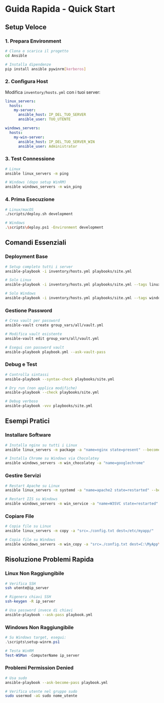 # Guida Rapida - Quick Start

## Setup Veloce

### 1. Prepara Environment
```bash
# Clona o scarica il progetto
cd Ansible

# Installa dipendenze
pip install ansible pywinrm[kerberos]
```

### 2. Configura Host
Modifica `inventory/hosts.yml` con i tuoi server:

```yaml
linux_servers:
  hosts:
    my-server:
      ansible_host: IP_DEL_TUO_SERVER
      ansible_user: TUO_UTENTE

windows_servers:
  hosts:
    my-win-server:
      ansible_host: IP_DEL_TUO_SERVER_WIN
      ansible_user: Administrator
```

### 3. Test Connessione
```bash
# Linux
ansible linux_servers -m ping

# Windows (dopo setup WinRM)
ansible windows_servers -m win_ping
```

### 4. Prima Esecuzione
```bash
# Linux/macOS
./scripts/deploy.sh development

# Windows
.\scripts\deploy.ps1 -Environment development
```

## Comandi Essenziali

### Deployment Base
```bash
# Setup completo tutti i server
ansible-playbook -i inventory/hosts.yml playbooks/site.yml

# Solo Linux
ansible-playbook -i inventory/hosts.yml playbooks/site.yml --tags linux

# Solo Windows
ansible-playbook -i inventory/hosts.yml playbooks/site.yml --tags windows
```

### Gestione Password
```bash
# Crea vault per password
ansible-vault create group_vars/all/vault.yml

# Modifica vault esistente
ansible-vault edit group_vars/all/vault.yml

# Esegui con password vault
ansible-playbook playbook.yml --ask-vault-pass
```

### Debug e Test
```bash
# Controlla sintassi
ansible-playbook --syntax-check playbooks/site.yml

# Dry run (non applica modifiche)
ansible-playbook --check playbooks/site.yml

# Debug verboso
ansible-playbook -vvv playbooks/site.yml
```

## Esempi Pratici

### Installare Software
```bash
# Installa nginx su tutti i Linux
ansible linux_servers -m package -a "name=nginx state=present" --become

# Installa Chrome su Windows via Chocolatey
ansible windows_servers -m win_chocolatey -a "name=googlechrome"
```

### Gestire Servizi
```bash
# Restart Apache su Linux
ansible linux_servers -m systemd -a "name=apache2 state=restarted" --become

# Restart IIS su Windows
ansible windows_servers -m win_service -a "name=W3SVC state=restarted"
```

### Copiare File
```bash
# Copia file su Linux
ansible linux_servers -m copy -a "src=./config.txt dest=/etc/myapp/"

# Copia file su Windows
ansible windows_servers -m win_copy -a "src=./config.txt dest=C:\MyApp\"
```

## Risoluzione Problemi Rapida

### Linux Non Raggiungibile
```bash
# Verifica SSH
ssh utente@ip_server

# Rigenera chiavi SSH
ssh-keygen -R ip_server

# Usa password invece di chiavi
ansible-playbook --ask-pass playbook.yml
```

### Windows Non Raggiungibile
```powershell
# Su Windows target, esegui:
.\scripts\setup-winrm.ps1

# Testa WinRM
Test-WSMan -ComputerName ip_server
```

### Problemi Permission Denied
```bash
# Usa sudo
ansible-playbook --ask-become-pass playbook.yml

# Verifica utente nel gruppo sudo
sudo usermod -aG sudo nome_utente
```
